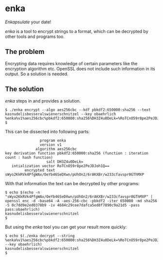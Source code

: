 # enka
_Enkapsulate_ your date!

_enka_ is a tool to encrypt strings to a format, which can be decrypted by other tools and programs too.

## The problem
Encrypting data requires knowledge of certain parameters like the encryption algorithm etc.
OpenSSL does not include such information in its output. So a solution is needed.

## The solution
_enka_ steps in and provides a solution.

```
$ ./enka encrypt --algo aes256cbc --kdf pbkdf2:650000:sha256 --text kasnudelisbesseralswienerschnitzel --key obaehrlich
%enka%v1%aes256cbc%pbkdf2:650000:sha256%DH3Z4u0DeLk=%RoTCnO59r8pe2PeJDJoh1Q==%sWyo2KkRVk4PfgWAx/OeYb46SeDXwn/pUhOn2/6rAKXBr/w233cfavspr0GThMXP
$ 
```
This can be dissected into following parts:  
```
                program enka
                version v1
              algorithm aes256cbc
key derivation function pbkdf2:650000:sha256 (function : iteration count : hash function)
                   salt DH3Z4u0DeLk=
   intialization vector RoTCnO59r8pe2PeJDJoh1Q==
         encrypted text sWyo2KkRVk4PfgWAx/OeYb46SeDXwn/pUhOn2/6rAKXBr/w233cfavspr0GThMXP
```

With that information the text can be decrypted by other programs:
```
$ echo $(echo -n "sWyo2KkRVk4PfgWAx/OeYb46SeDXwn/pUhOn2/6rAKXBr/w233cfavspr0GThMXP" | openssl enc -d -base64 -A -aes-256-cbc -pbkdf2 -iter 650000 -md sha256 -S 0c7dd9e2ed0378b9 -iv 4684c29cee7dafca5ed8f7890c9a21d5 -pass pass:obaehrlich)
kasnudelisbesseralswienerschnitzel
$ 
```

But using the _enka_ tool you can get your result more quickly:
```
$ echo $(./enka decrypt --string %enka%v1%aes256cbc%pbkdf2:650000:sha256%DH3Z4u0DeLk=%RoTCnO59r8pe2PeJDJoh1Q==%sWyo2KkRVk4PfgWAx/OeYb46SeDXwn/pUhOn2/6rAKXBr/w233cfavspr0GThMXP --key obaehrlich)
kasnudelisbesseralswienerschnitzel
$ 
```
